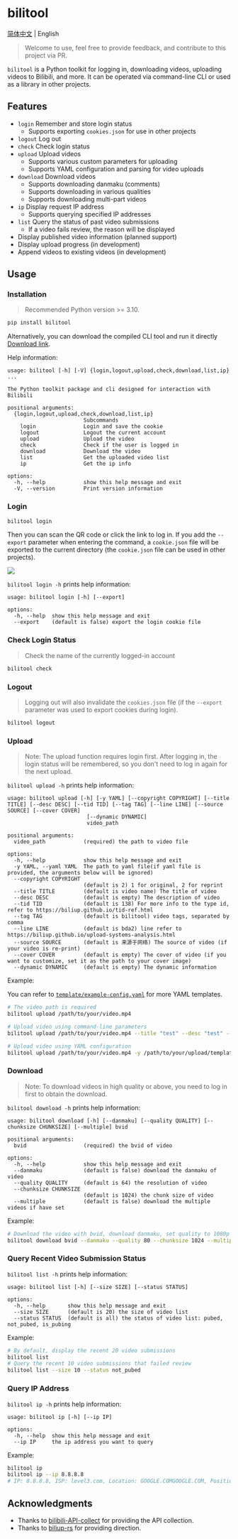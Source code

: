 # bilitool

[简体中文](./README.md) | English

> Welcome to use, feel free to provide feedback, and contribute to this project via PR.

`bilitool` is a Python toolkit for logging in, downloading videos, uploading videos to Bilibili, and more. It can be operated via command-line CLI or used as a library in other projects.

## Features

- `login` Remember and store login status
  - Supports exporting `cookies.json` for use in other projects
- `logout` Log out
- `check` Check login status
- `upload` Upload videos
  - Supports various custom parameters for uploading
  - Supports YAML configuration and parsing for video uploads
- `download` Download videos
  - Supports downloading danmaku (comments)
  - Supports downloading in various qualities
  - Supports downloading multi-part videos
- `ip` Display request IP address
  - Supports querying specified IP addresses
- `list` Query the status of past video submissions
  - If a video fails review, the reason will be displayed
- Display published video information (planned support)
- Display upload progress (in development)
- Append videos to existing videos (in development)

## Usage

### Installation

> Recommended Python version >= 3.10.

```bash
pip install bilitool
```

Alternatively, you can download the compiled CLI tool and run it directly [Download link](https://github.com/timerring/bilitool/releases).

Help information:

```
usage: bilitool [-h] [-V] {login,logout,upload,check,download,list,ip} ...

The Python toolkit package and cli designed for interaction with Bilibili

positional arguments:
  {login,logout,upload,check,download,list,ip}
                        Subcommands
    login               Login and save the cookie
    logout              Logout the current account
    upload              Upload the video
    check               Check if the user is logged in
    download            Download the video
    list                Get the uploaded video list
    ip                  Get the ip info

options:
  -h, --help            show this help message and exit
  -V, --version         Print version information
```

### Login

```bash
bilitool login
```

Then you can scan the QR code or click the link to log in. If you add the `--export` parameter when entering the command, a `cookie.json` file will be exported to the current directory (the `cookie.json` file can be used in other projects).

![](https://cdn.jsdelivr.net/gh/timerring/scratchpad2023/2024/2025-01-08-11-54-34.png)

`bilitool login -h` prints help information:

```
usage: bilitool login [-h] [--export]

options:
  -h, --help  show this help message and exit
  --export    (default is false) export the login cookie file
```

### Check Login Status

> Check the name of the currently logged-in account

```bash
bilitool check
```

### Logout

> Logging out will also invalidate the `cookies.json` file (if the `--export` parameter was used to export cookies during login).

```bash
bilitool logout
```

### Upload

> Note: The upload function requires login first. After logging in, the login status will be remembered, so you don't need to log in again for the next upload.

`bilitool upload -h` prints help information:

```
usage: bilitool upload [-h] [-y YAML] [--copyright COPYRIGHT] [--title TITLE] [--desc DESC] [--tid TID] [--tag TAG] [--line LINE] [--source SOURCE] [--cover COVER]
                         [--dynamic DYNAMIC]
                         video_path

positional arguments:
  video_path            (required) the path to video file

options:
  -h, --help            show this help message and exit
  -y YAML, --yaml YAML  The path to yaml file(if yaml file is provided, the arguments below will be ignored)
  --copyright COPYRIGHT
                        (default is 2) 1 for original, 2 for reprint
  --title TITLE         (default is video name) The title of video
  --desc DESC           (default is empty) The description of video
  --tid TID             (default is 138) For more info to the type id, refer to https://biliup.github.io/tid-ref.html
  --tag TAG             (default is bilitool) video tags, separated by comma
  --line LINE           (default is bda2) line refer to https://biliup.github.io/upload-systems-analysis.html
  --source SOURCE       (default is 来源于网络) The source of video (if your video is re-print)
  --cover COVER         (default is empty) The cover of video (if you want to customize, set it as the path to your cover image)
  --dynamic DYNAMIC     (default is empty) The dynamic information
```

Example:

You can refer to [`template/example-config.yaml`](https://github.com/timerring/bilitool/tree/main/template/example-config.yaml) for more YAML templates.

```bash
# The video path is required
bilitool upload /path/to/your/video.mp4

# Upload video using command-line parameters
bilitool upload /path/to/your/video.mp4 --title "test" --desc "test" --tid 138 --tag "test" --line bda2

# Upload video using YAML configuration
bilitool upload /path/to/your/video.mp4 -y /path/to/your/upload/template.yaml
```

### Download

> Note: To download videos in high quality or above, you need to log in first to obtain the download.

`bilitool download -h` prints help information:

```
usage: bilitool download [-h] [--danmaku] [--quality QUALITY] [--chunksize CHUNKSIZE] [--multiple] bvid

positional arguments:
  bvid                  (required) the bvid of video

options:
  -h, --help            show this help message and exit
  --danmaku             (default is false) download the danmaku of video
  --quality QUALITY     (default is 64) the resolution of video
  --chunksize CHUNKSIZE
                        (default is 1024) the chunk size of video
  --multiple            (default is false) download the multiple videos if have set
```

Example:

```bash
# Download the video with bvid, download danmaku, set quality to 1080p HD, chunk size to 1024, and download all videos if there are multiple parts
bilitool download bvid --danmaku --quality 80 --chunksize 1024 --multiple
```

### Query Recent Video Submission Status

`bilitool list -h` prints help information:

```
usage: bilitool list [-h] [--size SIZE] [--status STATUS]

options:
  -h, --help       show this help message and exit
  --size SIZE      (default is 20) the size of video list
  --status STATUS  (default is all) the status of video list: pubed, not_pubed, is_pubing
```

Example:

```bash
# By default, display the recent 20 video submissions
bilitool list
# Query the recent 10 video submissions that failed review
bilitool list --size 10 --status not_pubed
```

### Query IP Address

`bilitool ip -h` prints help information:

```
usage: bilitool ip [-h] [--ip IP]

options:
  -h, --help  show this help message and exit
  --ip IP     the ip address you want to query
```

Example:

```bash
bilitool ip
bilitool ip --ip 8.8.8.8
# IP: 8.8.8.8, ISP: level3.com, Location: GOOGLE.COMGOOGLE.COM, Position: ,
```

## Acknowledgments

- Thanks to [bilibili-API-collect](https://github.com/SocialSisterYi/bilibili-API-collect) for providing the API collection.
- Thanks to [biliup-rs](https://github.com/biliup/biliup-rs) for providing direction.